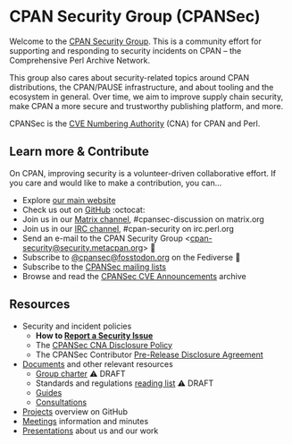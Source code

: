 # CPAN Security Group (CPANSec)

Welcome to the [CPAN Security Group](https://security.metacpan.org/).
This is a community effort for supporting and responding to security incidents on CPAN – the Comprehensive Perl Archive Network.

This group also cares about security-related topics around CPAN distributions, the CPAN/PAUSE infrastructure, and about tooling and the ecosystem in general.
Over time, we aim to improve supply chain security, make CPAN a more secure and trustworthy publishing platform, and more.

CPANSec is the [CVE Numbering Authority](/2025/02/25/cpansec-is-cna-for-perl-and-cpan.html) (CNA) for CPAN and Perl.


## Learn more & Contribute

On CPAN, improving security is a volunteer-driven collaborative effort.
If you care and would like to make a contribution, you can…

* Explore [our main website](https://security.metacpan.org/)
* Check us out on [GitHub](https://github.com/CPAN-Security) :octocat:
* Join us in our [Matrix channel](https://matrix.to/#/#cpansec-discussion:matrix.org), #cpansec-discussion on matrix.org
* Join us in our [IRC channel](ircs://ssl.irc.perl.org:7062/#cpan-security), #cpan-security on irc.perl.org
* Send an e-mail to the CPAN Security Group &lt;[cpan-security&#64;security.metacpan.org](mailto:cpan-security@security.metacpan.org)&gt; 📧
* Subscribe to [@cpansec@fosstodon.org](https://fosstodon.org/@cpansec) on the Fediverse :elephant:
* Subscribe to the [CPANSec mailing lists](https://lists.security.metacpan.org/)
* Browse and read the [CPANSec CVE Announcements](https://lists.security.metacpan.org/cve-announce/) archive


## Resources

* Security and incident policies
    * **How to [Report a Security Issue](docs/report.md)**
    * The [CPANSec CNA Disclosure Policy](docs/cna-disclosure-policy.md)
    * The CPANSec Contributor [Pre-Release Disclosure Agreement](docs/pre-release-disclosure.md)
* [Documents](docs/) and other relevant resources
    * [Group charter](docs/charter.md) ⚠️  DRAFT
    * Standards and regulations [reading list](docs/readinglist.md) ⚠️  DRAFT
    * [Guides](docs/guides/)
    * [Consultations](docs/consultations/)
* [Projects](https://github.com/orgs/CPAN-Security/projects) overview on GitHub
* [Meetings](meetings/) information and minutes
* [Presentations](presentations/) about us and our work

